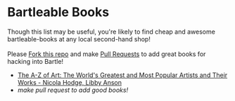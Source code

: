 # Bartleable Books
Though this list may be useful, you're likely to find cheap and awesome bartleable-books at any local second-hand shop! <br><br>
Please [Fork this repo](https://help.github.com/articles/fork-a-repo/) and make [Pull Requests](https://help.github.com/articles/using-pull-requests/) to add great books for hacking into Bartle!  

- [The A-Z of Art: The World's Greatest and Most Popular Artists and Their Works - Nicola Hodge, Libby Anson](http://www.amazon.com/-Z-Art-Greatest-Popular-Artists/dp/1571450351/ref=sr_1_28?s=books&ie=UTF8&qid=1451040922&sr=1-28&keywords=a-z+artist)
- *make pull request to add good books!*
